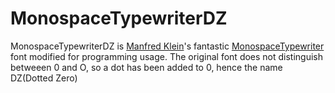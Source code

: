 # MonospaceTypewriterDZ

MonospaceTypewriterDZ is [Manfred Klein](http://luc.devroye.org/klein.html)'s fantastic [MonospaceTypewriter](https://www.fontsquirrel.com/fonts/MonospaceTypewriter) font modified for programming usage. The original font does not distinguish betweeen 0 and O, so a dot has been added to 0, hence the name DZ(Dotted Zero)